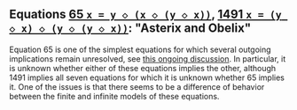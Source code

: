 ## Equations [65 `x = y ◇ (x ◇ (y ◇ x))`](https://teorth.github.io/equational_theories/implications/?65), [1491 `x = (y ◇ x) ◇ (y ◇ (y ◇ x))`](https://teorth.github.io/equational_theories/implications/?1491): "Asterix and Obelix"
Equation 65 is one of the simplest equations for which several outgoing implications remain unresolved, see [this ongoing discussion](https://leanprover.zulipchat.com/#narrow/stream/458659-Equational/topic/Equation.2065.20-.3E.20Equation.20359). In particular, it is unknown whether either of these equations implies the other, although 1491 implies all seven equations for which it is unknown whether 65 implies it. One of the issues is that there seems to be a difference of behavior between the finite and infinite models of these equations.
